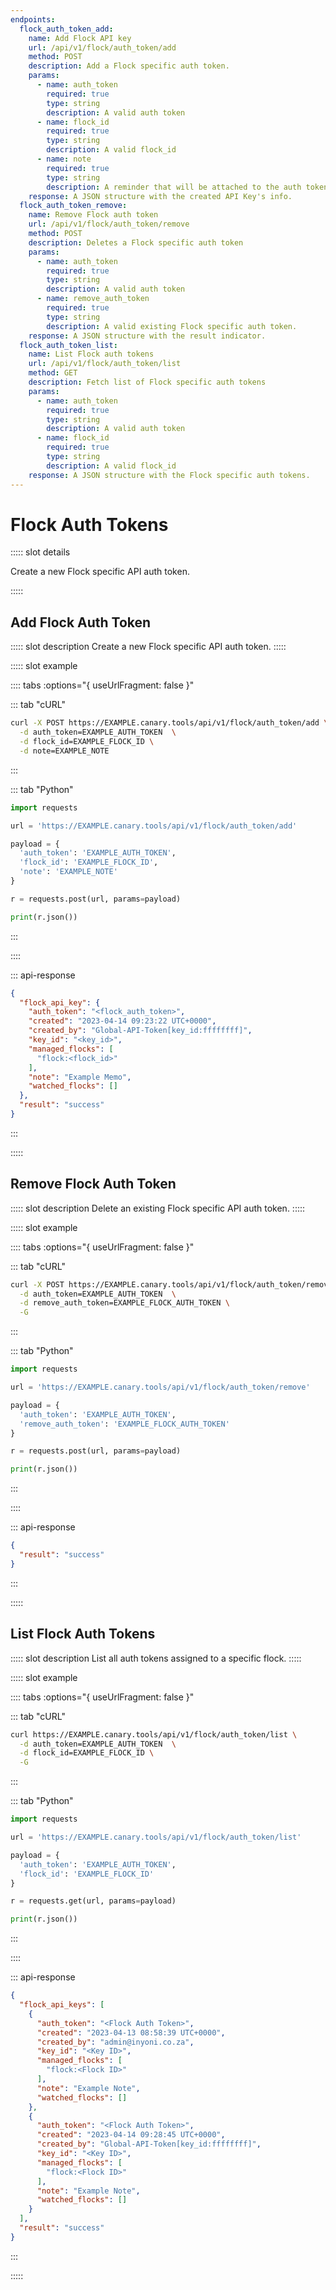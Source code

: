```yaml
---
endpoints:
  flock_auth_token_add:
    name: Add Flock API key
    url: /api/v1/flock/auth_token/add
    method: POST
    description: Add a Flock specific auth token.
    params:
      - name: auth_token
        required: true
        type: string
        description: A valid auth token
      - name: flock_id
        required: true
        type: string
        description: A valid flock_id
      - name: note
        required: true
        type: string
        description: A reminder that will be attached to the auth token.
    response: A JSON structure with the created API Key's info.
  flock_auth_token_remove:
    name: Remove Flock auth token
    url: /api/v1/flock/auth_token/remove
    method: POST
    description: Deletes a Flock specific auth token
    params:
      - name: auth_token
        required: true
        type: string
        description: A valid auth token
      - name: remove_auth_token
        required: true
        type: string
        description: A valid existing Flock specific auth token.
    response: A JSON structure with the result indicator.
  flock_auth_token_list:
    name: List Flock auth tokens
    url: /api/v1/flock/auth_token/list
    method: GET
    description: Fetch list of Flock specific auth tokens
    params:
      - name: auth_token
        required: true
        type: string
        description: A valid auth token
      - name: flock_id
        required: true
        type: string
        description: A valid flock_id
    response: A JSON structure with the Flock specific auth tokens.
---
```


# Flock Auth Tokens

<APIEndpoints :endpoints="$page.frontmatter.endpoints" :path="$page.regularPath">

::::: slot details

Create a new Flock specific API auth token.

:::::

</APIEndpoints>


## Add Flock Auth Token

<APIDetails :endpoint="$page.frontmatter.endpoints.flock_auth_token_add">

::::: slot description
Create a new Flock specific API auth token.
:::::

::::: slot example

:::: tabs :options="{ useUrlFragment: false }"

::: tab "cURL"

``` bash
curl -X POST https://EXAMPLE.canary.tools/api/v1/flock/auth_token/add \
  -d auth_token=EXAMPLE_AUTH_TOKEN  \
  -d flock_id=EXAMPLE_FLOCK_ID \
  -d note=EXAMPLE_NOTE
```

:::

::: tab "Python"

``` python
import requests

url = 'https://EXAMPLE.canary.tools/api/v1/flock/auth_token/add'

payload = {
  'auth_token': 'EXAMPLE_AUTH_TOKEN',
  'flock_id': 'EXAMPLE_FLOCK_ID',
  'note': 'EXAMPLE_NOTE'
}

r = requests.post(url, params=payload)

print(r.json())
```

:::

::::

::: api-response
```json
{
  "flock_api_key": {
    "auth_token": "<flock_auth_token>", 
    "created": "2023-04-14 09:23:22 UTC+0000", 
    "created_by": "Global-API-Token[key_id:ffffffff]", 
    "key_id": "<key_id>", 
    "managed_flocks": [
      "flock:<flock_id>"
    ], 
    "note": "Example Memo", 
    "watched_flocks": []
  }, 
  "result": "success"
}
```
:::

:::::

</APIDetails>

## Remove Flock Auth Token

<APIDetails :endpoint="$page.frontmatter.endpoints.flock_auth_token_remove">

::::: slot description
Delete an existing Flock specific API auth token.
:::::

::::: slot example

:::: tabs :options="{ useUrlFragment: false }"

::: tab "cURL"

``` bash
curl -X POST https://EXAMPLE.canary.tools/api/v1/flock/auth_token/remove \
  -d auth_token=EXAMPLE_AUTH_TOKEN  \
  -d remove_auth_token=EXAMPLE_FLOCK_AUTH_TOKEN \
  -G
```

:::

::: tab "Python"

``` python
import requests

url = 'https://EXAMPLE.canary.tools/api/v1/flock/auth_token/remove'

payload = {
  'auth_token': 'EXAMPLE_AUTH_TOKEN',
  'remove_auth_token': 'EXAMPLE_FLOCK_AUTH_TOKEN'
}

r = requests.post(url, params=payload)

print(r.json())
```

:::

::::

::: api-response
```json
{
  "result": "success"
}
```
:::

:::::

</APIDetails>

## List Flock Auth Tokens

<APIDetails :endpoint="$page.frontmatter.endpoints.flock_auth_token_list">

::::: slot description
List all auth tokens assigned to a specific flock.
:::::

::::: slot example

:::: tabs :options="{ useUrlFragment: false }"

::: tab "cURL"

``` bash
curl https://EXAMPLE.canary.tools/api/v1/flock/auth_token/list \
  -d auth_token=EXAMPLE_AUTH_TOKEN  \
  -d flock_id=EXAMPLE_FLOCK_ID \
  -G
```

:::

::: tab "Python"

``` python
import requests

url = 'https://EXAMPLE.canary.tools/api/v1/flock/auth_token/list'

payload = {
  'auth_token': 'EXAMPLE_AUTH_TOKEN',
  'flock_id': 'EXAMPLE_FLOCK_ID'
}

r = requests.get(url, params=payload)

print(r.json())
```

:::

::::

::: api-response
```json
{
  "flock_api_keys": [
    {
      "auth_token": "<Flock Auth Token>", 
      "created": "2023-04-13 08:58:39 UTC+0000", 
      "created_by": "admin@inyoni.co.za", 
      "key_id": "<Key ID>", 
      "managed_flocks": [
        "flock:<Flock ID>"
      ], 
      "note": "Example Note", 
      "watched_flocks": []
    }, 
    {
      "auth_token": "<Flock Auth Token>", 
      "created": "2023-04-14 09:28:45 UTC+0000", 
      "created_by": "Global-API-Token[key_id:ffffffff]", 
      "key_id": "<Key ID>", 
      "managed_flocks": [
        "flock:<Flock ID>"
      ], 
      "note": "Example Note", 
      "watched_flocks": []
    }
  ], 
  "result": "success"
}
```
:::

:::::

</APIDetails>